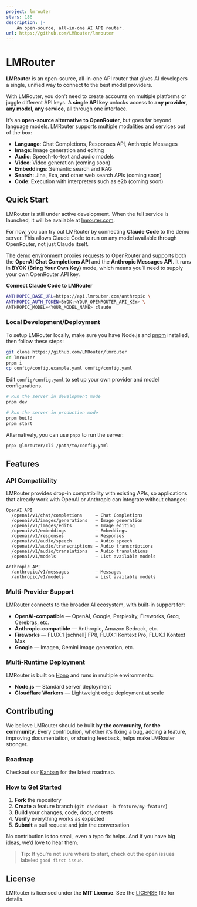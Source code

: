 ```yaml
---
project: lmrouter
stars: 186
description: |-
    An open-source, all-in-one AI API router.
url: https://github.com/LMRouter/lmrouter
---
```


# LMRouter

**LMRouter** is an open-source, all-in-one API router that gives AI developers a single, unified way to connect to the best model providers.

With LMRouter, you don’t need to create accounts on multiple platforms or juggle different API keys. A **single API key** unlocks access to **any provider, any model, any service**, all through one interface.

It’s an **open-source alternative to OpenRouter**, but goes far beyond language models. LMRouter supports multiple modalities and services out of the box:

- **Language**: Chat Completions, Responses API, Anthropic Messages
- **Image**: Image generation and editing
- **Audio**: Speech-to-text and audio models
- **Video**: Video generation (coming soon)
- **Embeddings**: Semantic search and RAG
- **Search**: Jina, Exa, and other web search APIs (coming soon)
- **Code**: Execution with interpreters such as e2b (coming soon)

## Quick Start

LMRouter is still under active development. When the full service is launched, it will be available at [lmrouter.com](https://lmrouter.com).

For now, you can try out LMRouter by connecting **Claude Code** to the demo server. This allows Claude Code to run on any model available through OpenRouter, not just Claude itself.

The demo environment proxies requests to OpenRouter and supports both the **OpenAI Chat Completions API** and the **Anthropic Messages API**. It runs in **BYOK (Bring Your Own Key)** mode, which means you’ll need to supply your own OpenRouter API key.

**Connect Claude Code to LMRouter**

```bash
ANTHROPIC_BASE_URL=https://api.lmrouter.com/anthropic \
ANTHROPIC_AUTH_TOKEN=BYOK:<YOUR_OPENROUTER_API_KEY> \
ANTHROPIC_MODEL=<YOUR_MODEL_NAME> claude
```

### Local Development/Deployment

To setup LMRouter locally, make sure you have Node.js and [pnpm](https://pnpm.io/installation) installed, then follow these steps:

```bash
git clone https://github.com/LMRouter/lmrouter
cd lmrouter
pnpm i
cp config/config.example.yaml config/config.yaml
```

Edit `config/config.yaml` to set up your own provider and model configurations.

```bash
# Run the server in development mode
pnpm dev

# Run the server in production mode
pnpm build
pnpm start
```

Alternatively, you can use `pnpx` to run the server:

```bash
pnpx @lmrouter/cli /path/to/config.yaml
```

## Features

### API Compatibility

LMRouter provides drop-in compatibility with existing APIs, so applications that already work with OpenAI or Anthropic can integrate without changes:

```
OpenAI API
  /openai/v1/chat/completions     — Chat Completions
  /openai/v1/images/generations   — Image generation
  /openai/v1/images/edits         — Image editing
  /openai/v1/embeddings           — Embeddings
  /openai/v1/responses            — Responses
  /openai/v1/audio/speech         — Audio speech
  /openai/v1/audio/transcriptions — Audio transcriptions
  /openai/v1/audio/translations   — Audio translations
  /openai/v1/models               — List available models

Anthropic API
  /anthropic/v1/messages          — Messages
  /anthropic/v1/models            — List available models
```

### Multi-Provider Support

LMRouter connects to the broader AI ecosystem, with built-in support for:

- **OpenAI-compatible** — OpenAI, Google, Perplexity, Fireworks, Groq, Cerebras, etc.
- **Anthropic-compatible** — Anthropic, Amazon Bedrock, etc.
- **Fireworks** — FLUX.1 [schnell] FP8, FLUX.1 Kontext Pro, FLUX.1 Kontext Max
- **Google** — Imagen, Gemini image generation, etc.

### Multi-Runtime Deployment

LMRouter is built on [Hono](https://hono.dev/) and runs in multiple environments:

- **Node.js** — Standard server deployment
- **Cloudflare Workers** — Lightweight edge deployment at scale

## Contributing

We believe LMRouter should be built **by the community, for the community**. Every contribution, whether it’s fixing a bug, adding a feature, improving documentation, or sharing feedback, helps make LMRouter stronger.

### Roadmap

Checkout our [Kanban](https://github.com/orgs/LMRouter/projects/1) for the latest roadmap.

### How to Get Started

1. **Fork** the repository
2. **Create** a feature branch (`git checkout -b feature/my-feature`)
3. **Build** your changes, code, docs, or tests
4. **Verify** everything works as expected
5. **Submit** a pull request and join the conversation

No contribution is too small, even a typo fix helps. And if you have big ideas, we’d love to hear them.

> **Tip:** If you’re not sure where to start, check out the open issues labeled `good first issue`.

## License

LMRouter is licensed under the **MIT License**. See the [LICENSE](LICENSE) file for details.

